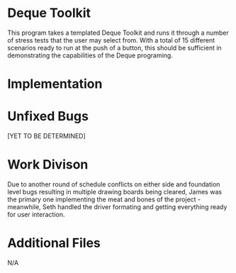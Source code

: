 # Deque Toolkit 

This program takes a templated Deque Toolkit and runs it through a number of stress tests that the user may select from. With a total of 15 different scenarios ready to run at the push of a button, this should be sufficient in demonstrating the capabilities of the Deque programing. 

# Implementation

# Unfixed Bugs
[YET TO BE DETERMINED]

# Work Divison 
Due to another round of schedule conflicts on either side and foundation level bugs resulting in multiple drawing boards being cleared, James was the primary one implementing the meat and bones of the project - meanwhile, Seth handled the driver formating and getting everything ready for user interaction.  

# Additional Files
N/A
